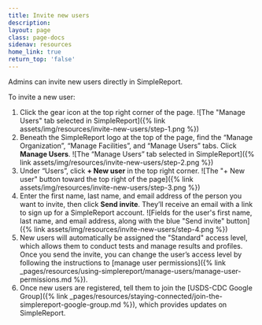 ```yaml
---
title: Invite new users
description:
layout: page
class: page-docs
sidenav: resources
home_link: true
return_top: 'false'
---
```


Admins can invite new users directly in SimpleReport.

To invite a new user:
1. Click the gear icon at the top right corner of the page.
![The "Manage Users" tab selected in SimpleReport]({% link assets/img/resources/invite-new-users/step-1.png %})
2. Beneath the SimpleReport logo at the top of the page, find the “Manage Organization”, “Manage Facilities”, and “Manage Users” tabs. Click **Manage Users**.
![The “Manage Users” tab selected in SimpleReport]({% link assets/img/resources/invite-new-users/step-2.png %})
3. Under “Users”, click **+ New user** in the top right corner.
![The "+ New user" button toward the top right of the page]({% link assets/img/resources/invite-new-users/step-3.png %})
4. Enter the first name, last name, and email address of the person you want to invite, then click **Send invite**. They’ll receive an email with a link to sign up for a SimpleReport account.
![Fields for the user's first name, last name, and email address, along with the blue "Send invite" button]({% link assets/img/resources/invite-new-users/step-4.png %})
5. New users will automatically be assigned the "Standard" access level, which allows them to conduct tests and manage results and profiles. Once you send the invite, you can change the user’s access level by following the instructions to [manage user permissions]({% link _pages/resources/using-simplereport/manage-users/manage-user-permissions.md %}).
6. Once new users are registered, tell them to join the [USDS-CDC Google Group]({% link _pages/resources/staying-connected/join-the-simplereport-google-group.md %}), which provides updates on SimpleReport.
